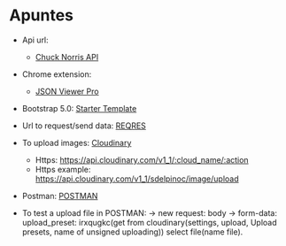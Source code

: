# Apuntes

- Api url:
    - [Chuck Norris API](https://api.chucknorris.io/)

- Chrome extension:
    - [JSON Viewer Pro](chrome-extension://eifflpmocdbdmepbjaopkkhbfmdgijcc/options.html)

- Bootstrap 5.0:
    [Starter Template](https://getbootstrap.com/docs/5.0/getting-started/introduction/)

- Url to request/send data:
    [REQRES](https://reqres.in/)

- To upload images:
    [Cloudinary](https://cloudinary.com/)
    - Https: https://api.cloudinary.com/v1_1/:cloud_name/:action
    - Https example: https://api.cloudinary.com/v1_1/sdelpinoc/image/upload

- Postman:
    [POSTMAN](https://www.postman.com/)

- To test a upload file in POSTMAN:
    -> new request:
    body -> form-data:
        upload_preset: irxqugkc(get from cloudinary(settings, upload, Upload presets, name of unsigned uploading))
        select file(name file).